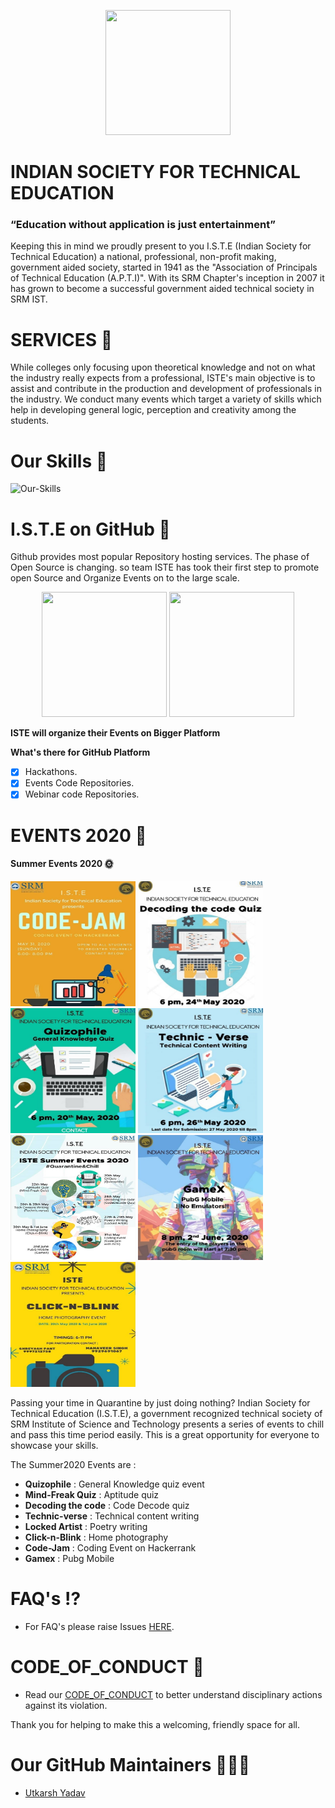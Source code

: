 <p align="center">
    <img src="https://upload.wikimedia.org/wikipedia/en/c/c0/Indian_Society_for_Technical_Education.png" height="200" width="200"  />
</p>



# INDIAN SOCIETY FOR TECHNICAL EDUCATION

### “Education without application is just entertainment”

Keeping this in mind we proudly present to you I.S.T.E (Indian Society for Technical Education) a national, professional, non-profit making, government aided society, started in 1941 as the "Association of Principals of Technical Education (A.P.T.I)". With its SRM Chapter's inception in 2007 it has grown to become a successful government aided technical society in SRM IST.


# SERVICES 🚀 

While colleges only focusing upon theoretical knowledge and not on what the industry really expects from a professional, ISTE's main objective is to assist and contribute in the production and development of professionals in the industry. We conduct many events which target a variety of skills which help in developing general logic, perception and creativity among the students.

# Our Skills 💪 

![Our-Skills](https://github.com/ISTESRMNCR/INTRODUCTION-ISTE/blob/master/assets/skills.png)

# **I.S.T.E** on GitHub 🐙 

Github provides most popular Repository hosting services. The phase of Open Source is changing. so team ISTE has took their first step to promote open Source and Organize Events on to the large scale.

<p align="center">
    <img src="https://upload.wikimedia.org/wikipedia/en/c/c0/Indian_Society_for_Technical_Education.png" height="200" width="200"  />
    <img src="https://cdn.iconscout.com/icon/free/png-512/github-153-675523.png" height="200" width="200"  />
</p>

**ISTE will organize their Events on Bigger Platform**

**What's there for GitHub Platform**

- [x] Hackathons.
- [x] Events Code Repositories.
- [x] Webinar code Repositories.   

# EVENTS 2020 🎉


#### Summer Events 2020 🌞  


<p>
    <img src="https://github.com/ISTESRMNCR/INTRODUCTION/blob/master/assets/codejam.png" height="200" width="200"  />
    <img src="https://github.com/ISTESRMNCR/INTRODUCTION/blob/master/assets/code-decode.png" height="200" width="200"  />
    <img src="https://github.com/ISTESRMNCR/INTRODUCTION/blob/master/assets/quiz.png" height="200" width="200"  />
    <img src="https://github.com/ISTESRMNCR/INTRODUCTION/blob/master/assets/technic.png" height="200" width="200"  />
    <img src="https://github.com/ISTESRMNCR/INTRODUCTION/blob/master/assets/Summer-Events-2020.png" height="200" width="200"  />
    <img src="https://github.com/ISTESRMNCR/INTRODUCTION/blob/master/assets/pubg.png" height="200" width="200"  />
    <img src="https://github.com/ISTESRMNCR/INTRODUCTION/blob/master/assets/click.png" height="200" width="200"  />
</p>


Passing your time in Quarantine by just doing nothing? Indian Society for Technical Education (I.S.T.E), a government recognized technical society of SRM Institute of Science and Technology presents a series of events to chill and pass this time period easily. This is a great opportunity for everyone to showcase your skills.


The Summer2020 Events are :


- **Quizophile** : General Knowledge quiz event
- **Mind-Freak Quiz** : Aptitude quiz
- **Decoding the code** : Code Decode quiz
- **Technic-verse** : Technical content writing
- **Locked Artist** : Poetry writing
- **Click-n-Blink** : Home photography
- **Code-Jam** : Coding Event on Hackerrank
- **Gamex** : Pubg Mobile

# FAQ's ⁉

- For FAQ's please raise Issues [HERE](https://github.com/ISTESRMNCR/INTRODUCTION/issues).

# CODE_OF_CONDUCT 📢

- Read our [CODE_OF_CONDUCT](https://github.com/ISTESRMNCR/INTRODUCTION/blob/master/CODE_OF_CONDUCT.md) to better understand disciplinary actions against its violation.

Thank you for helping to make this a welcoming, friendly space for all.

# Our GitHub Maintainers 🔨👨‍💻

- [Utkarsh Yadav](https://github.com/Uyadav207)
